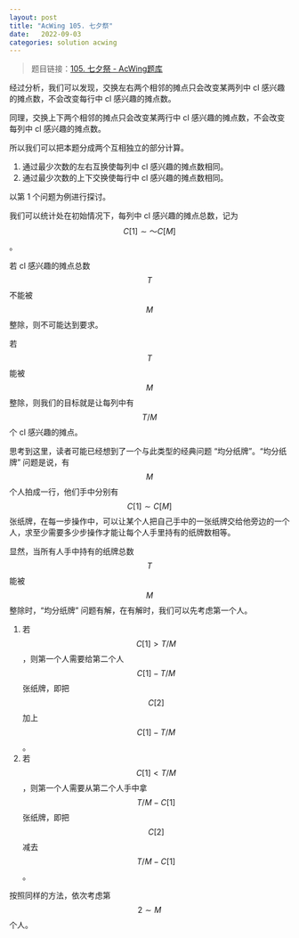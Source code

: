```yaml
---
layout: post
title: "AcWing 105. 七夕祭"
date:   2022-09-03
categories: solution acwing
---
```


> 题目链接：<a href="https://www.acwing.com/problem/content/107/" target="_blank">105. 七夕祭 - AcWing题库</a>

经过分析，我们可以发现，交换左右两个相邻的摊点只会改变某两列中 cl 感兴趣的摊点数，不会改变每行中 cl 感兴趣的摊点数。

同理，交换上下两个相邻的摊点只会改变某两行中 cl 感兴趣的摊点数，不会改变每列中 cl 感兴趣的摊点数。

所以我们可以把本题分成两个互相独立的部分计算。

1. 通过最少次数的左右互换使每列中 cl 感兴趣的摊点数相同。
2. 通过最少次数的上下交换使每行中 cl 感兴趣的摊点数相同。

以第 1 个问题为例进行探讨。

我们可以统计处在初始情况下，每列中 cl 感兴趣的摊点总数，记为 $$C[1] \sim ～ C[M]$$。

若 cl 感兴趣的摊点总数 $$T$$ 不能被 $$M$$ 整除，则不可能达到要求。

若 $$T$$ 能被 $$M$$ 整除，则我们的目标就是让每列中有 $$T/M$$ 个 cl 感兴趣的摊点。

思考到这里，读者可能已经想到了一个与此类型的经典问题 “均分纸牌”。“均分纸牌” 问题是说，有 $$M$$ 个人拍成一行，他们手中分别有 $$C[1] \sim C[M]$$ 张纸牌，在每一步操作中，可以让某个人把自己手中的一张纸牌交给他旁边的一个人，求至少需要多少步操作才能让每个人手里持有的纸牌数相等。

显然，当所有人手中持有的纸牌总数 $$T$$ 能被 $$M$$ 整除时，“均分纸牌” 问题有解，在有解时，我们可以先考虑第一个人。

1. 若 $$C[1] > T / M$$，则第一个人需要给第二个人 $$C[1] - T / M$$ 张纸牌，即把 $$C[2]$$ 加上 $$C[1] - T / M$$。
2. 若 $$C[1] < T / M$$，则第一个人需要从第二个人手中拿 $$T / M - C[1]$$ 张纸牌，即把 $$C[2]$$ 减去 $$T / M - C[1]$$。

按照同样的方法，依次考虑第 $$2 \sim M$$ 个人。

